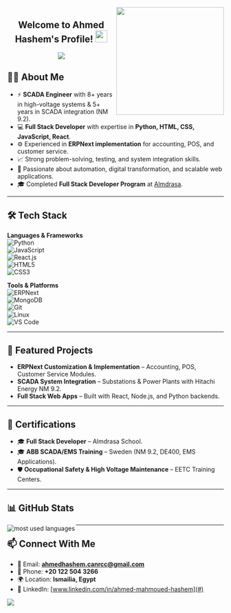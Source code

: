 <img width="250" align="right" src="https://c.tenor.com/_DOBjnGspYAAAAAM/code-coding.gif">

<h2 align="center">
  Welcome to Ahmed Hashem's Profile!
  <img src="https://media.giphy.com/media/hvRJCLFzcasrR4ia7z/giphy.gif" width="28">
</h2>

<p align="center">
  <a href="https://github.com/DenverCoder1/readme-typing-svg">
    <img src="https://readme-typing-svg.herokuapp.com/?lines=SCADA%20Engineer%20%7C%20Full%20Stack%20Developer;Python%20%7C%20React%20%7C%20ERPNext%20Implementation;Always%20learning%20new%20tech&font=Fira%20Code&center=true&width=500&height=45&color=f75c7e&vCenter=true&size=22">
  </a>
</p>

## 👨‍💻 About Me
- ⚡ **SCADA Engineer** with 8+ years in high-voltage systems & 5+ years in SCADA integration (NM 9.2).
- 💻 **Full Stack Developer** with expertise in **Python, HTML, CSS, JavaScript, React**.
- ⚙️ Experienced in **ERPNext implementation** for accounting, POS, and customer service.
- 📈 Strong problem-solving, testing, and system integration skills.
- 🎯 Passionate about automation, digital transformation, and scalable web applications.
- 🎓 Completed **Full Stack Developer Program** at [Almdrasa](https://almdrasa.com/).

---

## 🛠 Tech Stack

**Languages & Frameworks**  
![Python](https://img.shields.io/badge/-Python-05122A?style=flat&logo=python)  
![JavaScript](https://img.shields.io/badge/-JavaScript-05122A?style=flat&logo=javascript)  
![React.js](https://img.shields.io/badge/-React-05122A?style=flat&logo=react)  
![HTML5](https://img.shields.io/badge/-HTML5-05122A?style=flat&logo=HTML5)  
![CSS3](https://img.shields.io/badge/-CSS3-05122A?style=flat&logo=CSS3)  

**Tools & Platforms**  
![ERPNext](https://img.shields.io/badge/-ERPNext-05122A?style=flat&logo=frappe)  
![MongoDB](https://img.shields.io/badge/-MongoDB-05122A?style=flat&logo=MongoDB)  
![Git](https://img.shields.io/badge/-Git-05122A?style=flat&logo=git)  
![Linux](https://img.shields.io/badge/-Linux-05122A?style=flat&logo=linux)  
![VS Code](https://img.shields.io/badge/-VS%20Code-05122A?style=flat&logo=visual-studio-code)  

---

## 🚀 Featured Projects
- **ERPNext Customization & Implementation** – Accounting, POS, Customer Service Modules.
- **SCADA System Integration** – Substations & Power Plants with Hitachi Energy NM 9.2.
- **Full Stack Web Apps** – Built with React, Node.js, and Python backends.

---

## 📜 Certifications
- 🎓 **Full Stack Developer** – Almdrasa School.  
- 🎓 **ABB SCADA/EMS Training** – Sweden (NM 9.2, DE400, EMS Applications).  
- 🛡 **Occupational Safety & High Voltage Maintenance** – EETC Training Centers.

---

## 📊 GitHub Stats
<img align="left" src="https://github-readme-stats.vercel.app/api/top-langs?username=AhmedHashem&show_icons=true&locale=en&layout=compact&theme=radical" alt="most used languages" />

---

## 📫 Connect With Me
- 📧 Email: **ahmedhashem.canrcc@gmail.com**  
- 📱 Phone: **+20 122 504 3266**  
- 🌍 Location: **Ismailia, Egypt**  
- 💼 LinkedIn: [www.linkedin.com/in/ahmed-mahmoued-hashem](#)  

<a href="https://komarev.com/ghpvc/?username=AhmedHashem&style=for-the-badge">
  <img src="https://komarev.com/ghpvc/?username=AhmedHashem&style=for-the-badge">
</a>
